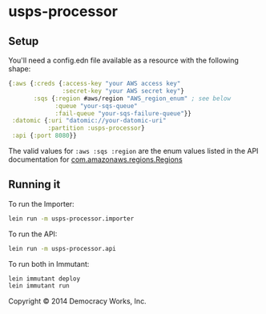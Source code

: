 # usps-processor

## Setup

You'll need a config.edn file available as a resource with the
following shape:

```clojure
{:aws {:creds {:access-key "your AWS access key"
               :secret-key "your AWS secret key"}
       :sqs {:region #aws/region "AWS_region_enum" ; see below
             :queue "your-sqs-queue"
             :fail-queue "your-sqs-failure-queue"}}
 :datomic {:uri "datomic://your-datomic-uri"
           :partition :usps-processor}
 :api {:port 8080}}
```

The valid values for `:aws :sqs :region` are the enum values listed in
the API documentation for [com.amazonaws.regions.Regions](http://docs.aws.amazon.com/AWSJavaSDK/latest/javadoc/com/amazonaws/regions/Regions.html)

## Running it

To run the Importer:

```sh
lein run -m usps-processor.importer
```

To run the API:

```sh
lein run -m usps-processor.api
```

To run both in Immutant:

```sh
lein immutant deploy
lein immutant run
```


Copyright © 2014 Democracy Works, Inc.
